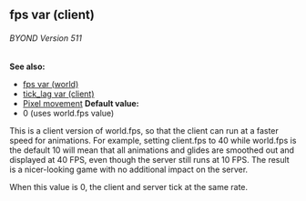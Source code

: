 ## fps var (client) 
###### BYOND Version 511
**See also:**
+   [fps var (world)](/ref/world/var/fps.md) 
+   [tick_lag var (client)](/ref/client/var/tick_lag.md) 
+   [Pixel movement](/ref/%7Bnotes%7D/pixel-movement.md) <!-- -->
**Default value:**
+   0 (uses world.fps value)


This is a client version of world.fps, so that the client can
run at a faster speed for animations. For example, setting client.fps to
40 while world.fps is the default 10 will mean that all animations and
glides are smoothed out and displayed at 40 FPS, even though the server
still runs at 10 FPS. The result is a nicer-looking game with no
additional impact on the server. 

When this value is 0, the
client and server tick at the same rate.